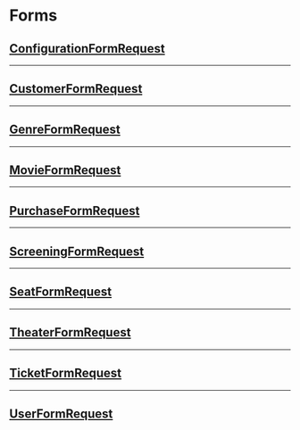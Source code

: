 # Forms

## [ConfigurationFormRequest](/app/Http/Requests/ConfigurationFormRequest.php)

---

## [CustomerFormRequest](/app/Http/Requests/CustomerFormRequest.php)

---

## [GenreFormRequest](/app/Http/Requests/GenreFormRequest.php)

---

## [MovieFormRequest](/app/Http/Requests/MovieFormRequest.php)

---

## [PurchaseFormRequest](/app/Http/Requests/PurchaseFormRequest.php)

---

## [ScreeningFormRequest](/app/Http/Requests/ScreeningFormRequest.php)

---

## [SeatFormRequest](/app/Http/Requests/SeatFormRequest.php)

---

## [TheaterFormRequest](/app/Http/Requests/TheaterFormRequest.php)

---

## [TicketFormRequest](/app/Http/Requests/TicketFormRequest.php)

---

## [UserFormRequest](/app/Http/Requests/UserFormRequest.php)
